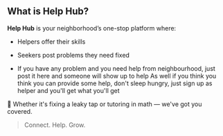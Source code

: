 ## What is Help Hub?

**Help Hub** is your neighborhood’s one-stop platform where:
- Helpers offer their skills
- Seekers post problems they need fixed

- If you have any problem and you need help from neighbourhood, just post it here and someone will show up to help
As well if you think you think you can provide some help, don't sleep hungry, just sign up as helper and you'll get what you'll get

🔧 Whether it's fixing a leaky tap or tutoring in math — we've got you covered.

> Connect. Help. Grow.

